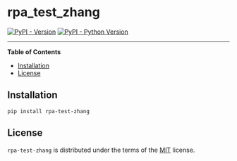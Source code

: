 # rpa_test_zhang

[![PyPI - Version](https://img.shields.io/pypi/v/rpa-test-zhang.svg)](https://pypi.org/project/rpa-test-zhang)
[![PyPI - Python Version](https://img.shields.io/pypi/pyversions/rpa-test-zhang.svg)](https://pypi.org/project/rpa-test-zhang)

-----

**Table of Contents**

- [Installation](#installation)
- [License](#license)

## Installation

```console
pip install rpa-test-zhang
```

## License

`rpa-test-zhang` is distributed under the terms of the [MIT](https://spdx.org/licenses/MIT.html) license.
